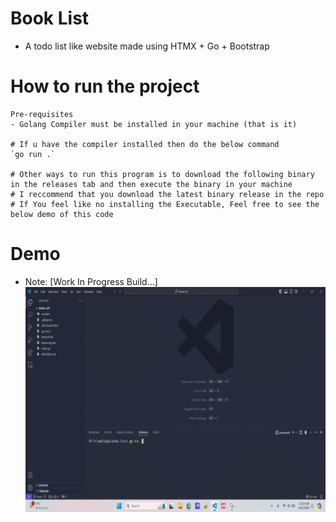 # Book List
- A todo list like website made using HTMX + Go + Bootstrap

# How to run the project
```shell
Pre-requisites 
- Golang Compiler must be installed in your machine (that is it)

# If u have the compiler installed then do the below command
`go run .`

# Other ways to run this program is to download the following binary in the releases tab and then execute the binary in your machine 
# I reccommend that you download the latest binary release in the repo
# If You feel like no installing the Executable, Feel free to see the below demo of this code
```

# Demo
- Note: [Work In Progress Build...]
![BOOK_LIST_DEMO](book-list_demo.gif)
